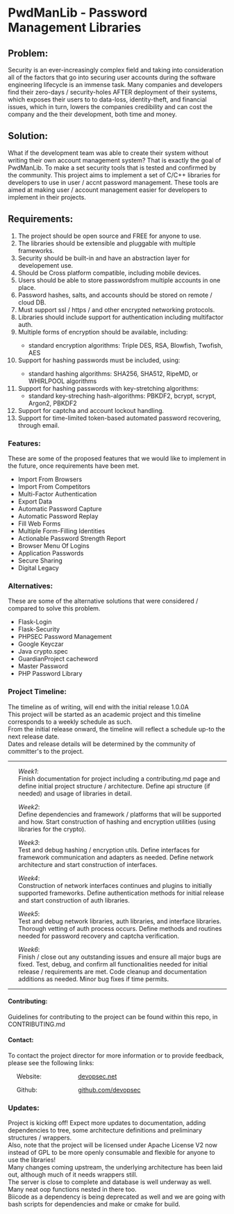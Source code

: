 <h1>PwdManLib - Password Management Libraries</h1>

<h2>Problem:</h2>
</p>
    Security is an ever-increasingly complex field and taking into consideration all of the factors that go into securing
    user accounts during the software engineering lifecycle is an immense task. Many companies and developers find their
    zero-days / security-holes AFTER deployment of their systems, which exposes their users to to data-loss, identity-theft, and financial issues, which in turn, lowers the companies credibility and can cost the company and the their
    development, both time and money.
</p>

<h2>Solution:</h2>
<p>
    What if the development team was able to create their system without writing their own account management system?
    That is exactly the goal of PwdManLib. To make a set security tools that is tested and confirmed by the community.
    This project aims to implement a set of C/C++ libraries for developers to use in user / accnt password management.
    These tools are aimed at making user / account management easier for developers to implement in their projects. 
</p>

<h2>Requirements:</h2>
<ol>
    <li>The project should be open source and FREE for anyone to use.</li>
    <li>The libraries should be extensible and pluggable with multiple frameworks.</li>
    <li>Security  should be built-in and have an abstraction layer for developement use.</li> 
    <li>Should be Cross platform compatible, including mobile devices.</li>
    <li>Users should be able to store passwordsfrom multiple accounts in one place.</li>
    <li>Password hashes, salts, and accounts should be stored on remote / cloud DB.</li>
    <li>Must support ssl / https / and other encrypted networking protocols.</li>
    <li>Libraries should include support for authentication including multifactor auth.</li>
    <li>Multiple forms of encryption should be available, including:</li>
    <ul>
        <li>standard encryption algorithms: Triple DES, RSA, Blowfish, Twofish, AES</li>
    </ul>
    <li>Support for hashing passwords must be included, using:</li>
    <ul>
        <li>standard hashing algorithms: SHA256, SHA512, RipeMD, or WHIRLPOOL algorithms</li>
    </ul>
    <li>Support for hashing passwords with key-stretching algorithms:
    <ul>
        <li>standard key-streching hash-algorithms:  PBKDF2, bcrypt, scrypt, Argon2, PBKDF2
    </ul>
    <li>Support for captcha and account lockout handling.
    <li>Support for time-limited token-based automated password recovering, through email.
</ol>

<h3>Features:</h3>
<p>These are some of the proposed features that we would like to implement in the future, once requirements have been met.</p>

<ul>
    <li>Import From Browsers</li>
    <li>Import From Competitors</li>
    <li>Multi-Factor Authentication</li>
    <li>Export Data</li>
    <li>Automatic Password Capture</li>
    <li>Automatic Password Replay</li>
    <li>Fill Web Forms</li>
    <li>Multiple Form-Filling Identities</li>
    <li>Actionable Password Strength Report</li>
    <li>Browser Menu Of Logins</li>
    <li>Application Passwords</li>
    <li>Secure Sharing</li>
    <li>Digital Legacy</li>
</ul>

<h3>Alternatives:</h3>
<p>These are some of the alternative solutions that were considered / compared to solve this problem.</p>

<ul>
    <li>Flask-Login</li>
    <li>Flask-Security</li>        
    <li>PHPSEC Password Management</li>
    <li>Google Keyczar</li>
    <li>Java crypto.spec</li>
    <li>GuardianProject cacheword</li>
    <li>Master Password</li>
    <li>PHP Password Library</li>
</ul>

<h3>Project Timeline:</h3>
<p>
    The timeline as of writing, will end with the initial release 1.0.0A<br>
    This project will be started as an academic project and this timeline corresponds to a weekly schedule as such.<br>
    From the initial release onward, the timeline will reflect a schedule up-to the next release date.<br>
    Dates and release details will be determined by the community of committer's to the project.<br>
</p>

<hr>
<ul>
    <p><em>Week1</em>:<br>Finish documentation for project including a contributing.md page and define initial project structure / architecture.
                      Define api structure (if needed) and usage of libraries in detail.</p>
    <p><em>Week2</em>:<br>Define dependencies and framework / platforms that will be supported and how.
                      Start construction of hashing and encryption utilities (using libraries for the crypto).</p>
    <p><em>Week3</em>:<br>Test and debug hashing / encryption utils. Define interfaces for framework communication and adapters as needed. 
                      Define network architecture and start construction of interfaces.</p>
    <p><em>Week4</em>:<br>Construction of network interfaces continues and plugins to initially supported frameworks. 
                      Define authentication methods for initial release and start construction of auth libraries.</p>
    <p><em>Week5</em>:<br>Test and debug network libraries, auth libraries, and interface libraries. Thorough vetting of auth process occurs. 
                      Define methods and routines needed for password recovery and captcha verification.</p>
    <p><em>Week6</em>:<br>Finish / close out any outstanding issues and ensure all major bugs are fixed. Test, debug, and confirm all functionalities
                      needed for initial release / requirements are met. Code cleanup and documentation additions as needed. Minor bug fixes if time permits.</p>
</ul>
<hr>

<h4>Contributing:</h4>
<p>Guidelines for contributing to the project can be found within this repo, in CONTRIBUTING.md</p>

<h4>Contact:</h4>
<p>To contact the project director for more information or to provide feedback, please see the following links:</p>

<p style="text-indent: 20px;">Website:
    <a href="https://devopsec.net" style="margin-left: 80px;" target="_blank">dev<span style="display: none;">deob</span>ops<span style="display: none;">fusc</span>ec.n<span style="display: none;">ation</span>et</a>
</p>
<p style="text-indent: 20px;">Github:
    <a href="https://github.com/devopsec" style="margin-left: 90px;" target="_blank">gith<span style="display: none;">deob</span>ub.co<span style="display: none;">fusc</span>m/dev<span style="display: none;">ation</span>opsec</a>
</p>

<h3>Updates:</h3>
<p>
    Project is kicking off! Expect more updates to documentation, adding dependencies to tree, some architecture definitions and preliminary structures / wrappers.<br>
    Also, note that the project will be licensed under Apache License V2 now instead of GPL  to be more openly consumable and flexible for anyone to use the libraries!<br>
    Many changes coming upstream, the underlying architecture has been laid out, although much of it needs wrappers still.<br>
    The server is close to complete and database is well underway as well. Many neat oop functions nested in there too.<br>
    Biicode as a dependency is being deprecated as well and we are going with bash scripts for dependencies and make or cmake for build.
</p>
